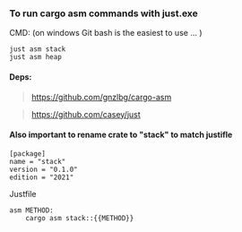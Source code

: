 ### To run cargo asm commands with just.exe

CMD: (on windows Git bash is the easiest to use ... )
```
just asm stack
just asm heap
```

#### Deps: 
> https://github.com/gnzlbg/cargo-asm

> https://github.com/casey/just 

#### Also important to rename crate to "stack" to match justifle 
```
[package]
name = "stack"
version = "0.1.0"
edition = "2021"
```

Justfile 
```
asm METHOD:
    cargo asm stack::{{METHOD}}
```